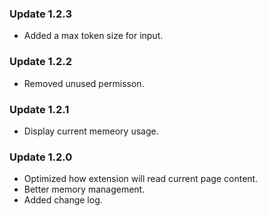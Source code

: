 ### Update 1.2.3
- Added a max token size for input.

### Update 1.2.2
- Removed unused permisson.

### Update 1.2.1
- Display current memeory usage.

### Update 1.2.0
- Optimized how extension will read current page content.
- Better memory management.
- Added change log.